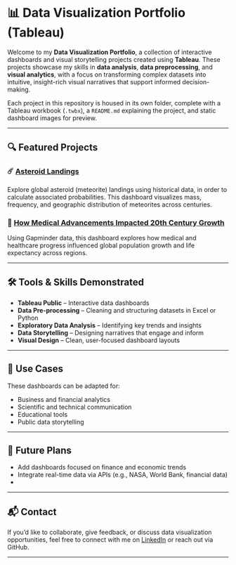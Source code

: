 # 📊 Data Visualization Portfolio (Tableau)

Welcome to my **Data Visualization Portfolio**, a collection of interactive dashboards and visual storytelling projects created using **Tableau**. These projects showcase my skills in **data analysis**, **data preprocessing**, and **visual analytics**, with a focus on transforming complex datasets into intuitive, insight-rich visual narratives that support informed decision-making.

Each project in this repository is housed in its own folder, complete with a Tableau workbook (`.twbx`), a `README.md` explaining the project, and static dashboard images for preview.

---

## 🔍 Featured Projects

### ☄️ [Asteroid Landings](./probability-of-being-hit-by-an-asteroid/)
Explore global asteroid (meteorite) landings using historical data, in order to calculate associated probabilities. This dashboard visualizes mass, frequency, and geographic distribution of meteorites across centuries.

### 🧬 [How Medical Advancements Impacted 20th Century Growth](./medical-advancements-world-growth-dashboard/)
Using Gapminder data, this dashboard explores how medical and healthcare progress influenced global population growth and life expectancy across regions.

---

## 🛠️ Tools & Skills Demonstrated

- **Tableau Public** – Interactive data dashboards
- **Data Pre-processing** – Cleaning and structuring datasets in Excel or Python
- **Exploratory Data Analysis** – Identifying key trends and insights
- **Data Storytelling** – Designing narratives that engage and inform
- **Visual Design** – Clean, user-focused dashboard layouts

---

## 💼 Use Cases

These dashboards can be adapted for:
- Business and financial analytics
- Scientific and technical communication
- Educational tools
- Public data storytelling

---

## 🚀 Future Plans

- Add dashboards focused on finance and economic trends
- Integrate real-time data via APIs (e.g., NASA, World Bank, financial data)
- 
---

## 📬 Contact

If you’d like to collaborate, give feedback, or discuss data visualization opportunities, feel free to connect with me on [LinkedIn](www.linkedin.com/in/georgiapj) or reach out via GitHub.

---

